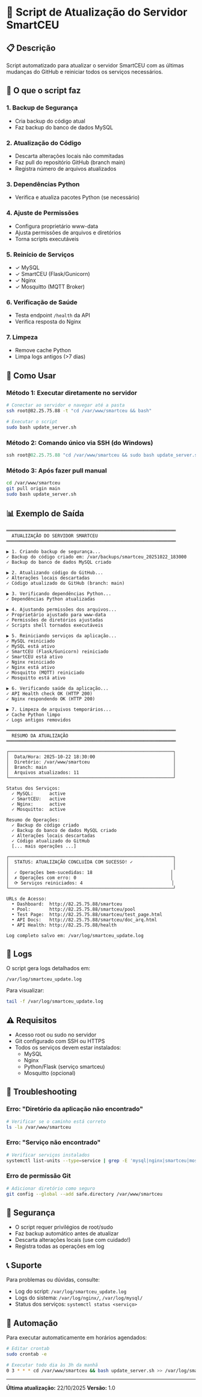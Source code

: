 # 🔄 Script de Atualização do Servidor SmartCEU

## 📋 Descrição

Script automatizado para atualizar o servidor SmartCEU com as últimas mudanças do GitHub e reiniciar todos os serviços necessários.

## 🎯 O que o script faz

### 1. **Backup de Segurança**
- Cria backup do código atual
- Faz backup do banco de dados MySQL

### 2. **Atualização do Código**
- Descarta alterações locais não commitadas
- Faz pull do repositório GitHub (branch main)
- Registra número de arquivos atualizados

### 3. **Dependências Python**
- Verifica e atualiza pacotes Python (se necessário)

### 4. **Ajuste de Permissões**
- Configura proprietário www-data
- Ajusta permissões de arquivos e diretórios
- Torna scripts executáveis

### 5. **Reinício de Serviços**
- ✓ MySQL
- ✓ SmartCEU (Flask/Gunicorn)
- ✓ Nginx
- ✓ Mosquitto (MQTT Broker)

### 6. **Verificação de Saúde**
- Testa endpoint `/health` da API
- Verifica resposta do Nginx

### 7. **Limpeza**
- Remove cache Python
- Limpa logs antigos (>7 dias)

## 🚀 Como Usar

### Método 1: Executar diretamente no servidor

```bash
# Conectar ao servidor e navegar até a pasta
ssh root@82.25.75.88 -t "cd /var/www/smartceu && bash"

# Executar o script
sudo bash update_server.sh
```

### Método 2: Comando único via SSH (do Windows)

```powershell
ssh root@82.25.75.88 "cd /var/www/smartceu && sudo bash update_server.sh"
```

### Método 3: Após fazer pull manual

```bash
cd /var/www/smartceu
git pull origin main
sudo bash update_server.sh
```

## 📊 Exemplo de Saída

```
═══════════════════════════════════════════════════════════════
  ATUALIZAÇÃO DO SERVIDOR SMARTCEU
═══════════════════════════════════════════════════════════════

▶ 1. Criando backup de segurança...
✓ Backup do código criado em: /var/backups/smartceu_20251022_183000
✓ Backup do banco de dados MySQL criado

▶ 2. Atualizando código do GitHub...
✓ Alterações locais descartadas
✓ Código atualizado do GitHub (branch: main)

▶ 3. Verificando dependências Python...
✓ Dependências Python atualizadas

▶ 4. Ajustando permissões dos arquivos...
✓ Proprietário ajustado para www-data
✓ Permissões de diretórios ajustadas
✓ Scripts shell tornados executáveis

▶ 5. Reiniciando serviços da aplicação...
✓ MySQL reiniciado
✓ MySQL está ativo
✓ SmartCEU (Flask/Gunicorn) reiniciado
✓ SmartCEU está ativo
✓ Nginx reiniciado
✓ Nginx está ativo
✓ Mosquitto (MQTT) reiniciado
✓ Mosquitto está ativo

▶ 6. Verificando saúde da aplicação...
✓ API Health check OK (HTTP 200)
✓ Nginx respondendo OK (HTTP 200)

▶ 7. Limpeza de arquivos temporários...
✓ Cache Python limpo
✓ Logs antigos removidos

═══════════════════════════════════════════════════════════════
  RESUMO DA ATUALIZAÇÃO
═══════════════════════════════════════════════════════════════

┌─────────────────────────────────────────────────────────────┐
│  Data/Hora: 2025-10-22 18:30:00                             │
│  Diretório: /var/www/smartceu                               │
│  Branch: main                                               │
│  Arquivos atualizados: 11                                   │
└─────────────────────────────────────────────────────────────┘

Status dos Serviços:
  ✓ MySQL:      active
  ✓ SmartCEU:   active
  ✓ Nginx:      active
  ✓ Mosquitto:  active

Resumo de Operações:
  ✓ Backup do código criado
  ✓ Backup do banco de dados MySQL criado
  ✓ Alterações locais descartadas
  ✓ Código atualizado do GitHub
  [... mais operações ...]

┌─────────────────────────────────────────────────────────────┐
│  STATUS: ATUALIZAÇÃO CONCLUÍDA COM SUCESSO! ✓               │
│                                                             │
│  ✓ Operações bem-sucedidas: 18                             │
│  ✗ Operações com erro: 0                                   │
│  ⟳ Serviços reiniciados: 4                                 │
└─────────────────────────────────────────────────────────────┘

URLs de Acesso:
  • Dashboard:  http://82.25.75.88/smartceu
  • Pool:       http://82.25.75.88/smartceu/pool
  • Test Page:  http://82.25.75.88/smartceu/test_page.html
  • API Docs:   http://82.25.75.88/smartceu/doc_arq.html
  • API Health: http://82.25.75.88/health

Log completo salvo em: /var/log/smartceu_update.log
```

## 📝 Logs

O script gera logs detalhados em:
```
/var/log/smartceu_update.log
```

Para visualizar:
```bash
tail -f /var/log/smartceu_update.log
```

## ⚠️ Requisitos

- Acesso root ou sudo no servidor
- Git configurado com SSH ou HTTPS
- Todos os serviços devem estar instalados:
  - MySQL
  - Nginx
  - Python/Flask (serviço smartceu)
  - Mosquitto (opcional)

## 🔧 Troubleshooting

### Erro: "Diretório da aplicação não encontrado"
```bash
# Verificar se o caminho está correto
ls -la /var/www/smartceu
```

### Erro: "Serviço não encontrado"
```bash
# Verificar serviços instalados
systemctl list-units --type=service | grep -E 'mysql|nginx|smartceu|mosquitto'
```

### Erro de permissão Git
```bash
# Adicionar diretório como seguro
git config --global --add safe.directory /var/www/smartceu
```

## 🔐 Segurança

- O script requer privilégios de root/sudo
- Faz backup automático antes de atualizar
- Descarta alterações locais (use com cuidado!)
- Registra todas as operações em log

## 📞 Suporte

Para problemas ou dúvidas, consulte:
- Log do script: `/var/log/smartceu_update.log`
- Logs do sistema: `/var/log/nginx/`, `/var/log/mysql/`
- Status dos serviços: `systemctl status <serviço>`

## 🎯 Automação

Para executar automaticamente em horários agendados:

```bash
# Editar crontab
sudo crontab -e

# Executar todo dia às 3h da manhã
0 3 * * * cd /var/www/smartceu && bash update_server.sh >> /var/log/smartceu_cron.log 2>&1
```

---

**Última atualização:** 22/10/2025
**Versão:** 1.0
